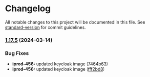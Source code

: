 # Changelog

All notable changes to this project will be documented in this file. See [standard-version](https://github.com/conventional-changelog/standard-version) for commit guidelines.

### [1.17.5](https://github.com/pm4ml/mojaloop-payment-manager-ui/compare/v1.17.5-snapshot.1...v1.17.5) (2024-03-14)

### Bug Fixes

- **iprod-456:** updated keycloak image ([7464b63](https://github.com/pm4ml/mojaloop-payment-manager-ui/commit/7464b63c398db7c31facdf7109b97a612a1bf79f))
- **iprod-456:** updated keycloak image ([fff2bd8](https://github.com/pm4ml/mojaloop-payment-manager-ui/commit/fff2bd8b2206ad100bbad84c07461186584aab5d))
